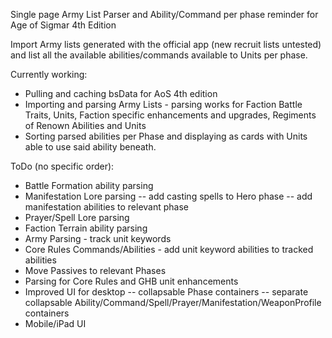 Single page Army List Parser and Ability/Command per phase reminder for Age of Sigmar 4th Edition

Import Army lists generated with the official app (new recruit lists untested) and list all the available abilities/commands available to Units per phase.

Currently working:
- Pulling and caching bsData for AoS 4th edition
- Importing and parsing Army Lists - parsing works for Faction Battle Traits, Units, Faction specific enhancements and upgrades, Regiments of Renown Abilities and Units
- Sorting parsed abilities per Phase and displaying as cards with Units able to use said ability beneath.


ToDo (no specific order):
- Battle Formation ability parsing
- Manifestation Lore parsing
 -- add casting spells to Hero phase
 -- add manifestation abilities to relevant phase
- Prayer/Spell Lore parsing
- Faction Terrain ability parsing
- Army Parsing - track unit keywords
- Core Rules Commands/Abilities - add unit keyword abilities to tracked abilities
- Move Passives to relevant Phases
- Parsing for Core Rules and GHB unit enhancements
- Improved UI for desktop
 -- collapsable Phase containers
 -- separate collapsable Ability/Command/Spell/Prayer/Manifestation/WeaponProfile containers
- Mobile/iPad UI
